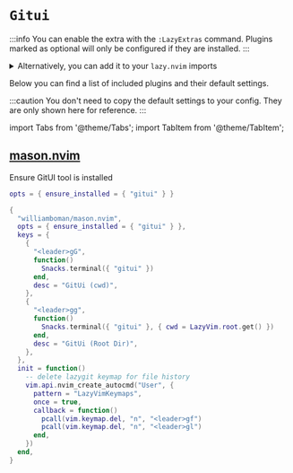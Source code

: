 # `Gitui`

<!-- plugins:start -->

:::info
You can enable the extra with the `:LazyExtras` command.
Plugins marked as optional will only be configured if they are installed.
:::

<details>
<summary>Alternatively, you can add it to your <code>lazy.nvim</code> imports</summary>

```lua title="lua/config/lazy.lua" {4}
require("lazy").setup({
  spec = {
    { "LazyVim/LazyVim", import = "lazyvim.plugins" },
    { import = "lazyvim.plugins.extras.util.gitui" },
    { import = "plugins" },
  },
})
```

</details>

Below you can find a list of included plugins and their default settings.

:::caution
You don't need to copy the default settings to your config.
They are only shown here for reference.
:::

import Tabs from '@theme/Tabs';
import TabItem from '@theme/TabItem';

## [mason.nvim](https://github.com/williamboman/mason.nvim)

 Ensure GitUI tool is installed


<Tabs>

<TabItem value="opts" label="Options">

```lua
opts = { ensure_installed = { "gitui" } }
```

</TabItem>


<TabItem value="code" label="Full Spec">

```lua
{
  "williamboman/mason.nvim",
  opts = { ensure_installed = { "gitui" } },
  keys = {
    {
      "<leader>gG",
      function()
        Snacks.terminal({ "gitui" })
      end,
      desc = "GitUi (cwd)",
    },
    {
      "<leader>gg",
      function()
        Snacks.terminal({ "gitui" }, { cwd = LazyVim.root.get() })
      end,
      desc = "GitUi (Root Dir)",
    },
  },
  init = function()
    -- delete lazygit keymap for file history
    vim.api.nvim_create_autocmd("User", {
      pattern = "LazyVimKeymaps",
      once = true,
      callback = function()
        pcall(vim.keymap.del, "n", "<leader>gf")
        pcall(vim.keymap.del, "n", "<leader>gl")
      end,
    })
  end,
}
```

</TabItem>

</Tabs>

<!-- plugins:end -->
